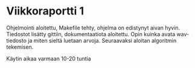 Viikkoraportti 1
================
Ohjelmointi aloitettu, Makefile tehty, ohjelma on edistynyt aivan hyvin. 
Tiedostot lisätty gittiin, dokumentaatiota aloitettu. Opin kuinka avata 
wav-tiedosto ja miten sieltä luetaan arvoja. Seuraavaksi aloitan algoritmin 
tekemisen.

Käytin aikaa varmaan 10-20 tuntia
